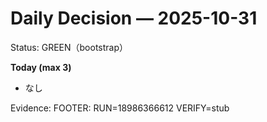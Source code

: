 # Daily Decision — 2025-10-31

Status: GREEN（bootstrap）

**Today (max 3)**
- なし

Evidence: <TBD>
FOOTER: RUN=18986366612 VERIFY=stub
